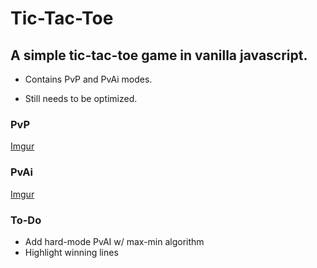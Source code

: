 # Tic-Tac-Toe

## A simple tic-tac-toe game in vanilla javascript.

* Contains PvP and PvAi modes.

* Still needs to be optimized.



### PvP
[Imgur](https://imgur.com/urhn4bg)

### PvAi
[Imgur](https://imgur.com/0MSWJNq)

### To-Do

* Add hard-mode PvAI w/ max-min algorithm
* Highlight winning lines
